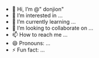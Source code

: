 - 👋 Hi, I’m @" donjion"
- 👀 I’m interested in ...
- 🌱 I’m currently learning ...
- 💞️ I’m looking to collaborate on ...
- 📫 How to reach me ...
- 😄 Pronouns: ...
- ⚡ Fun fact: ...

<!---
Trommerya/Trommerya is a ✨ special ✨ repository because its `README.md` (this file) appears on your GitHub profile.
You can click the Preview link to take a look at your changes.
--->
